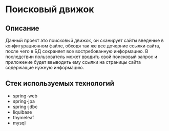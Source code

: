 # Поисковый движок

## Описание
Данный проект это поисковый движок, он сканирует сайты введеные в конфигурационном файле, обходя так же все дочерние ссылки сайта, после чего в БД сохраняет все востребованную информацию. В последствии пользователь может вводить свой поисковый запрос и приложение будет ввыводить ему ссылки на страницы сайта содержащие нужную информацию.

## Стек используемых технологий
+ spring-web
+ spring-jpa
+ spring-jdbc
+ liquibase
+ thymeleaf
+ mysql
